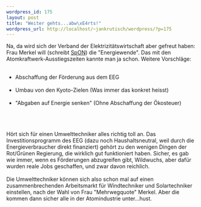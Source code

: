 ```yaml
--- 
wordpress_id: 175
layout: post
title: "Weiter gehts...abw\xE4rts!"
wordpress_url: http://localhost/~jankrutisch/wordpress/?p=175
---
```

Na, da wird sich der Verband der Elektrizit&auml;tswirtschaft aber gefreut haben: Frau Merkel will (schreibt <a href="http://www.spiegel.de/politik/deutschland/0,1518,359627,00.html">SpON</a>) die "Energiewende". Das mit den Atomkraftwerk-Ausstiegszeiten kannte man ja schon. Weitere Vorschl&auml;ge:<br />
<ul><br />
<li>Abschaffung der F&ouml;rderung aus dem EEG</li><br />
<li>Umbau von den Kyoto-Zielen (Was immer das konkret heisst)</li><br />
<li>"Abgaben auf Energie senken" (Ohne Abschaffung der &Ouml;kosteuer)</li><br />
</ul><br />
<br />
H&ouml;rt sich f&uuml;r einen Umwelttechniker alles richtig toll an. Das Investitionsprogramm des EEG (dazu noch Haushaltsneutral, weil durch die Energieverbraucher direkt finanziert) geh&ouml;rt zu den wenigen Dingen der Rot/Gr&uuml;nen Regierung, die wirklich gut funktioniert haben. Sicher, es gab wie immer, wenn es F&ouml;rderungen abzugreifen gibt, Wildwuchs, aber daf&uuml;r wurden reale Jobs geschaffen, und zwar davon reichlich.<br />
<br />
Die Umwelttechniker k&ouml;nnen sich also schon mal auf einen zusammenbrechenden Arbeitsmarkt f&uuml;r Windtechniker und Solartechniker einstellen, nach der Wahl von Frau "Mehrwegquote" Merkel. Aber die kommen dann sicher alle in der Atomindustrie unter...hust.
